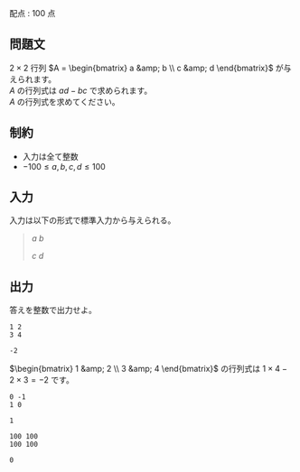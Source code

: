 配点 : $100$ 点

## 問題文

$2 \times 2$ 行列 $A = \begin{bmatrix} a &amp; b \\ c &amp; d \end{bmatrix}$ が与えられます。<br>
$A$ の行列式は $ad-bc$ で求められます。<br>
$A$ の行列式を求めてください。  

## 制約

- 入力は全て整数
- $-100 \le a, b, c, d \le 100$

## 入力

入力は以下の形式で標準入力から与えられる。

> $a$ $b$
> 
> $c$ $d$

## 出力

答えを整数で出力せよ。

```input1
1 2
3 4
```

```output1
-2
```

$\begin{bmatrix} 1 &amp; 2 \\ 3 &amp; 4 \end{bmatrix}$ の行列式は $1 \times 4 - 2 \times 3 = -2$ です。

```input2
0 -1
1 0
```

```output2
1
```

```input3
100 100
100 100
```

```output3
0
```